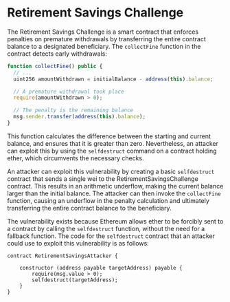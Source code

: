 # Retirement Savings Challenge

The Retirement Savings Challenge is a smart contract that enforces penalties on premature withdrawals by transferring the entire contract balance to a designated beneficiary. The `collectFine` function in the contract detects early withdrawals:

```javascript
function collectFine() public {
  // ...
  uint256 amountWithdrawn = initialBalance - address(this).balance;

  // A premature withdrawal took place
  require(amountWithdrawn > 0);

  // The penalty is the remaining balance
  msg.sender.transfer(address(this).balance);
}
```

This function calculates the difference between the starting and current balance, and ensures that it is greater than zero. Nevertheless, an attacker can exploit this by using the `selfdestruct` command on a contract holding ether, which circumvents the necessary checks.

An attacker can exploit this vulnerability by creating a basic `selfdestruct` contract that sends a single wei to the RetirementSavingsChallenge contract. This results in an arithmetic underflow, making the current balance larger than the initial balance. The attacker can then invoke the `collectFine` function, causing an underflow in the penalty calculation and ultimately transferring the entire contract balance to the beneficiary.

The vulnerability exists because Ethereum allows ether to be forcibly sent to a contract by calling the `selfdestruct` function, without the need for a fallback function. The code for the `selfdestruct` contract that an attacker could use to exploit this vulnerability is as follows:

```
contract RetirementSavingsAttacker {

    constructor (address payable targetAddress) payable {
        require(msg.value > 0);
        selfdestruct(targetAddress);
    }
}
```
